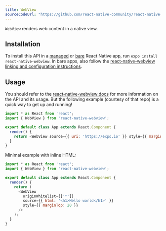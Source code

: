 ```yaml
---
title: WebView
sourceCodeUrl: "https://github.com/react-native-community/react-native-webview"
---
```


`WebView` renders web content in a native view.

## Installation

To install this API in a [managed](../../introduction/managed-vs-bare/#managed-workflow) or [bare](../../introduction/managed-vs-bare/#bare-workflow) React Native app, run `expo install react-native-webview`. In bare apps, also follow the [react-native-webview linking and configuration instructions](https://github.com/react-native-community/react-native-webview/blob/master/docs/Getting-Started.md#react-native-webview-getting-started-guide).

## Usage

You should refer to the [react-native-webview docs](https://github.com/react-native-community/react-native-webview/blob/master/docs/Guide.md#react-native-webview-guide) for more information on the API and its usage. But the following example (courtesy of that repo) is a quick way to get up and running!

```javascript
import * as React from 'react';
import { WebView } from 'react-native-webview';

export default class App extends React.Component {
  render() {
    return <WebView source={{ uri: 'https://expo.io' }} style={{ marginTop: 20 }} />;
  }
}
```

Minimal example with inline HTML:

```javascript
import * as React from 'react';
import { WebView } from 'react-native-webview';

export default class App extends React.Component {
  render() {
    return (
      <WebView
        originWhitelist={['*']}
        source={{ html: '<h1>Hello world</h1>' }}
        style={{ marginTop: 20 }}
      />
    );
  }
}
```
